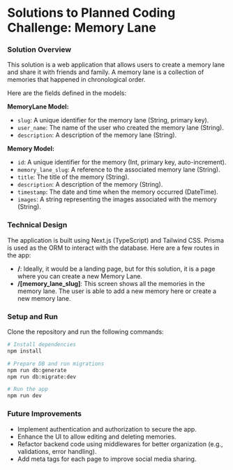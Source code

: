 # Solutions to Planned Coding Challenge: Memory Lane

### Solution Overview

This solution is a web application that allows users to create a memory lane and share it with friends and family. A memory lane is a collection of memories that happened in chronological order.

Here are the fields defined in the models:

**MemoryLane Model:**

- `slug`: A unique identifier for the memory lane (String, primary key).
- `user_name`: The name of the user who created the memory lane (String).
- `description`: A description of the memory lane (String).

**Memory Model:**

- `id`: A unique identifier for the memory (Int, primary key, auto-increment).
- `memory_lane_slug`: A reference to the associated memory lane (String).
- `title`: The title of the memory (String).
- `description`: A description of the memory (String).
- `timestamp`: The date and time when the memory occurred (DateTime).
- `images`: A string representing the images associated with the memory (String).

### Technical Design

The application is built using Next.js (TypeScript) and Tailwind CSS. Prisma is used as the ORM to interact with the database. Here are a few routes in the app:

- **/**: Ideally, it would be a landing page, but for this solution, it is a page where you can create a new Memory Lane.
- **/[memory_lane_slug]**: This screen shows all the memories in the memory lane. The user is able to add a new memory here or create a new memory lane.

### Setup and Run

Clone the repository and run the following commands:

```bash
# Install dependencies
npm install

# Prepare DB and run migrations
npm run db:generate
npm run db:migrate:dev

# Run the app
npm run dev
```

### Future Improvements

- Implement authentication and authorization to secure the app.
- Enhance the UI to allow editing and deleting memories.
- Refactor backend code using middlewares for better organization (e.g., validations, error handling).
- Add meta tags for each page to improve social media sharing.
